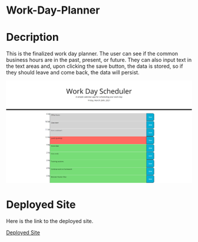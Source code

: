 # Work-Day-Planner
# Decription
This is the finalized work day planner. The user can see if the common business hours are in the past, present, or future. They can also input text in the text areas and, upon clicking the save button, the data is stored, so if they should leave and come back, the data will persist.

![Portfolio  Site](final-deployed-site.png)

# Deployed Site
Here is the link to the deployed site.

[Deployed Site](https://shrwnwilliams.github.io/work-day-planner/)